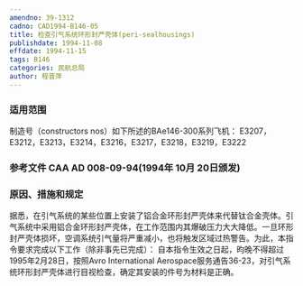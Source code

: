 ```yaml
---
amendno: 39-1312
cadno: CAD1994-B146-05
title: 检查引气系统环形封严壳体(peri-sealhousings)
publishdate: 1994-11-08
effdate: 1994-11-15
tags: B146
categories: 民航总局
author: 程晋萍
---
```


### 适用范围 
制造号（constructors nos）如下所述的BAe146-300系列飞机： E3207，E3212，E3213，E3214，E3216，E3217，E3218，E3219，E3222

### 参考文件    CAA AD 008-09-94(1994年 10月 20日颁发) 

### 原因、措施和规定 
据悉，在引气系统的某些位置上安装了铝合金环形封严壳体来代替钛合金壳体。引气系统中采用铝合金环形封严壳体，在工作范围内其爆破压力大大降低。一旦环形封严壳体损坏，空调系统引气量将严重减小，也将触发区域过热警告。为此，本指令要求完成以下工作（除非事先已完成）： 
    自本指令生效之日起，昀晚不得超过1995年2月28日，按照Avro International Aerospace服务通告36-23，对引气系统环形封严壳体进行目视检查，确定其安装的件号为材料是正确。
